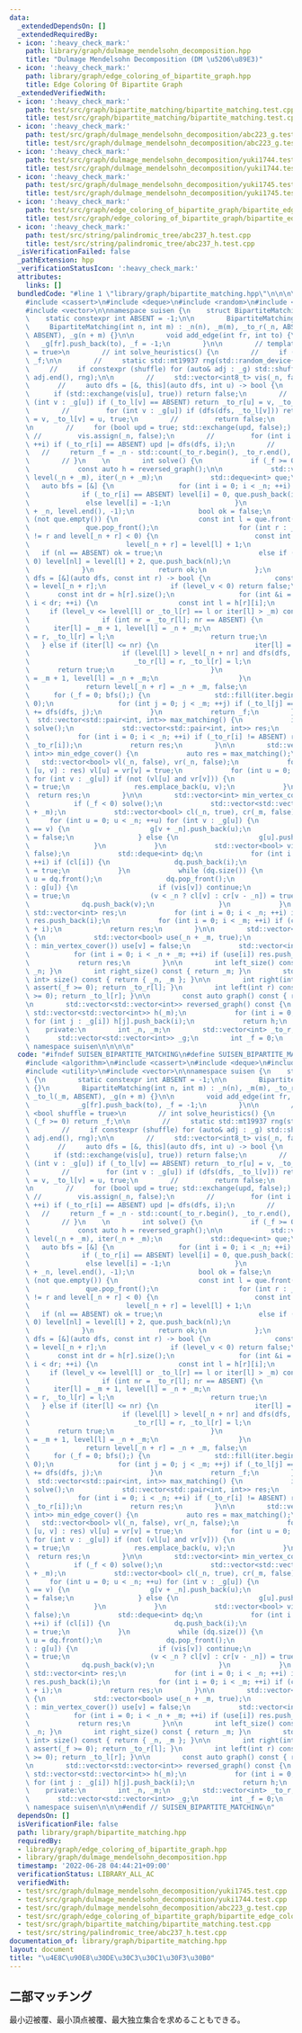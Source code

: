 ```yaml
---
data:
  _extendedDependsOn: []
  _extendedRequiredBy:
  - icon: ':heavy_check_mark:'
    path: library/graph/dulmage_mendelsohn_decomposition.hpp
    title: "Dulmage Mendelsohn Decomposition (DM \u5206\u89E3)"
  - icon: ':heavy_check_mark:'
    path: library/graph/edge_coloring_of_bipartite_graph.hpp
    title: Edge Coloring Of Bipartite Graph
  _extendedVerifiedWith:
  - icon: ':heavy_check_mark:'
    path: test/src/graph/bipartite_matching/bipartite_matching.test.cpp
    title: test/src/graph/bipartite_matching/bipartite_matching.test.cpp
  - icon: ':heavy_check_mark:'
    path: test/src/graph/dulmage_mendelsohn_decomposition/abc223_g.test.cpp
    title: test/src/graph/dulmage_mendelsohn_decomposition/abc223_g.test.cpp
  - icon: ':heavy_check_mark:'
    path: test/src/graph/dulmage_mendelsohn_decomposition/yuki1744.test.cpp
    title: test/src/graph/dulmage_mendelsohn_decomposition/yuki1744.test.cpp
  - icon: ':heavy_check_mark:'
    path: test/src/graph/dulmage_mendelsohn_decomposition/yuki1745.test.cpp
    title: test/src/graph/dulmage_mendelsohn_decomposition/yuki1745.test.cpp
  - icon: ':heavy_check_mark:'
    path: test/src/graph/edge_coloring_of_bipartite_graph/bipartite_edge_coloring.test.cpp
    title: test/src/graph/edge_coloring_of_bipartite_graph/bipartite_edge_coloring.test.cpp
  - icon: ':heavy_check_mark:'
    path: test/src/string/palindromic_tree/abc237_h.test.cpp
    title: test/src/string/palindromic_tree/abc237_h.test.cpp
  _isVerificationFailed: false
  _pathExtension: hpp
  _verificationStatusIcon: ':heavy_check_mark:'
  attributes:
    links: []
  bundledCode: "#line 1 \"library/graph/bipartite_matching.hpp\"\n\n\n\n#include <algorithm>\n\
    #include <cassert>\n#include <deque>\n#include <random>\n#include <utility>\n\
    #include <vector>\n\nnamespace suisen {\n    struct BipartiteMatching {\n    \
    \    static constexpr int ABSENT = -1;\n\n        BipartiteMatching() {}\n   \
    \     BipartiteMatching(int n, int m) : _n(n), _m(m), _to_r(_n, ABSENT), _to_l(_m,\
    \ ABSENT), _g(n + m) {}\n\n        void add_edge(int fr, int to) {\n         \
    \   _g[fr].push_back(to), _f = -1;\n        }\n\n        // template <bool shuffle\
    \ = true>\n        // int solve_heuristics() {\n        //     if (_f >= 0) return\
    \ _f;\n\n        //     static std::mt19937 rng(std::random_device{}());\n   \
    \     //     if constexpr (shuffle) for (auto& adj : _g) std::shuffle(adj.begin(),\
    \ adj.end(), rng);\n\n        //     std::vector<int8_t> vis(_n, false);\n\n \
    \       //     auto dfs = [&, this](auto dfs, int u) -> bool {\n        //   \
    \      if (std::exchange(vis[u], true)) return false;\n        //         for\
    \ (int v : _g[u]) if (_to_l[v] == ABSENT) return _to_r[u] = v, _to_l[v] = u, true;\n\
    \        //         for (int v : _g[u]) if (dfs(dfs, _to_l[v])) return _to_r[u]\
    \ = v, _to_l[v] = u, true;\n        //         return false;\n        //     };\n\
    \n        //     for (bool upd = true; std::exchange(upd, false);) {\n       \
    \ //         vis.assign(_n, false);\n        //         for (int i = 0; i < _n;\
    \ ++i) if (_to_r[i] == ABSENT) upd |= dfs(dfs, i);\n        //     }\n\n     \
    \   //     return _f = _n - std::count(_to_r.begin(), _to_r.end(), ABSENT);\n\
    \        // }\n    \n        int solve() {\n            if (_f >= 0) return _f;\n\
    \            const auto h = reversed_graph();\n\n            std::vector<int>\
    \ level(_n + _m), iter(_n + _m);\n            std::deque<int> que;\n         \
    \   auto bfs = [&] {\n                for (int i = 0; i < _n; ++i) {\n       \
    \             if (_to_r[i] == ABSENT) level[i] = 0, que.push_back(i);\n      \
    \              else level[i] = -1;\n                }\n                std::fill(level.begin()\
    \ + _n, level.end(), -1);\n                bool ok = false;\n                while\
    \ (not que.empty()) {\n                    const int l = que.front();\n      \
    \              que.pop_front();\n                    for (int r : _g[l]) if (_to_r[l]\
    \ != r and level[_n + r] < 0) {\n                        const int nl = _to_l[r];\n\
    \                        level[_n + r] = level[l] + 1;\n                     \
    \   if (nl == ABSENT) ok = true;\n                        else if (level[nl] <\
    \ 0) level[nl] = level[l] + 2, que.push_back(nl);\n                    }\n   \
    \             }\n                return ok;\n            };\n            auto\
    \ dfs = [&](auto dfs, const int r) -> bool {\n                const int level_v\
    \ = level[_n + r];\n                if (level_v < 0) return false;\n         \
    \       const int dr = h[r].size();\n                for (int &i = iter[_n + r];\
    \ i < dr; ++i) {\n                    const int l = h[r][i];\n               \
    \     if (level_v <= level[l] or _to_l[r] == l or iter[l] > _m) continue;\n  \
    \                  if (int nr = _to_r[l]; nr == ABSENT) {\n                  \
    \      iter[l] = _m + 1, level[l] = _n + _m;\n                        _to_r[l]\
    \ = r, _to_l[r] = l;\n                        return true;\n                 \
    \   } else if (iter[l] <= nr) {\n                        iter[l] = nr + 1;\n \
    \                       if (level[l] > level[_n + nr] and dfs(dfs, nr)) {\n  \
    \                          _to_r[l] = r, _to_l[r] = l;\n                     \
    \       return true;\n                        }\n                        iter[l]\
    \ = _m + 1, level[l] = _n + _m;\n                    }\n                }\n  \
    \              return level[_n + r] = _n + _m, false;\n            };\n      \
    \      for (_f = 0; bfs();) {\n                std::fill(iter.begin(), iter.end(),\
    \ 0);\n                for (int j = 0; j < _m; ++j) if (_to_l[j] == ABSENT) _f\
    \ += dfs(dfs, j);\n            }\n            return _f;\n        }\n\n      \
    \  std::vector<std::pair<int, int>> max_matching() {\n            if (_f < 0)\
    \ solve();\n            std::vector<std::pair<int, int>> res;\n            res.reserve(_f);\n\
    \            for (int i = 0; i < _n; ++i) if (_to_r[i] != ABSENT) res.emplace_back(i,\
    \ _to_r[i]);\n            return res;\n        }\n\n        std::vector<std::pair<int,\
    \ int>> min_edge_cover() {\n            auto res = max_matching();\n         \
    \   std::vector<bool> vl(_n, false), vr(_n, false);\n            for (const auto&\
    \ [u, v] : res) vl[u] = vr[v] = true;\n            for (int u = 0; u < _n; ++u)\
    \ for (int v : _g[u]) if (not (vl[u] and vr[v])) {\n                vl[u] = vr[v]\
    \ = true;\n                res.emplace_back(u, v);\n            }\n          \
    \  return res;\n        }\n\n        std::vector<int> min_vertex_cover() {\n \
    \           if (_f < 0) solve();\n            std::vector<std::vector<int>> g(_n\
    \ + _m);\n            std::vector<bool> cl(_n, true), cr(_m, false);\n       \
    \     for (int u = 0; u < _n; ++u) for (int v : _g[u]) {\n                if (_to_r[u]\
    \ == v) {\n                    g[v + _n].push_back(u);\n                    cl[u]\
    \ = false;\n                } else {\n                    g[u].push_back(v + _n);\n\
    \                }\n            }\n            std::vector<bool> vis(_n + _m,\
    \ false);\n            std::deque<int> dq;\n            for (int i = 0; i < _n;\
    \ ++i) if (cl[i]) {\n                dq.push_back(i);\n                vis[i]\
    \ = true;\n            }\n            while (dq.size()) {\n                int\
    \ u = dq.front();\n                dq.pop_front();\n                for (int v\
    \ : g[u]) {\n                    if (vis[v]) continue;\n                    vis[v]\
    \ = true;\n                    (v < _n ? cl[v] : cr[v - _n]) = true;\n       \
    \             dq.push_back(v);\n                }\n            }\n           \
    \ std::vector<int> res;\n            for (int i = 0; i < _n; ++i) if (not cl[i])\
    \ res.push_back(i);\n            for (int i = 0; i < _m; ++i) if (cr[i]) res.push_back(_n\
    \ + i);\n            return res;\n        }\n\n        std::vector<int> max_independent_set()\
    \ {\n            std::vector<bool> use(_n + _m, true);\n            for (int v\
    \ : min_vertex_cover()) use[v] = false;\n            std::vector<int> res;\n \
    \           for (int i = 0; i < _n + _m; ++i) if (use[i]) res.push_back(i);\n\
    \            return res;\n        }\n\n        int left_size() const { return\
    \ _n; }\n        int right_size() const { return _m; }\n        std::pair<int,\
    \ int> size() const { return { _n, _m }; }\n\n        int right(int l) const {\
    \ assert(_f >= 0); return _to_r[l]; }\n        int left(int r) const { assert(_f\
    \ >= 0); return _to_l[r]; }\n\n        const auto graph() const { return _g; }\n\
    \n        std::vector<std::vector<int>> reversed_graph() const {\n           \
    \ std::vector<std::vector<int>> h(_m);\n            for (int i = 0; i < _n; ++i)\
    \ for (int j : _g[i]) h[j].push_back(i);\n            return h;\n        }\n\n\
    \    private:\n        int _n, _m;\n        std::vector<int> _to_r, _to_l;\n \
    \       std::vector<std::vector<int>> _g;\n        int _f = 0;\n    };\n\n} //\
    \ namespace suisen\n\n\n\n"
  code: "#ifndef SUISEN_BIPARTITE_MATCHING\n#define SUISEN_BIPARTITE_MATCHING\n\n\
    #include <algorithm>\n#include <cassert>\n#include <deque>\n#include <random>\n\
    #include <utility>\n#include <vector>\n\nnamespace suisen {\n    struct BipartiteMatching\
    \ {\n        static constexpr int ABSENT = -1;\n\n        BipartiteMatching()\
    \ {}\n        BipartiteMatching(int n, int m) : _n(n), _m(m), _to_r(_n, ABSENT),\
    \ _to_l(_m, ABSENT), _g(n + m) {}\n\n        void add_edge(int fr, int to) {\n\
    \            _g[fr].push_back(to), _f = -1;\n        }\n\n        // template\
    \ <bool shuffle = true>\n        // int solve_heuristics() {\n        //     if\
    \ (_f >= 0) return _f;\n\n        //     static std::mt19937 rng(std::random_device{}());\n\
    \        //     if constexpr (shuffle) for (auto& adj : _g) std::shuffle(adj.begin(),\
    \ adj.end(), rng);\n\n        //     std::vector<int8_t> vis(_n, false);\n\n \
    \       //     auto dfs = [&, this](auto dfs, int u) -> bool {\n        //   \
    \      if (std::exchange(vis[u], true)) return false;\n        //         for\
    \ (int v : _g[u]) if (_to_l[v] == ABSENT) return _to_r[u] = v, _to_l[v] = u, true;\n\
    \        //         for (int v : _g[u]) if (dfs(dfs, _to_l[v])) return _to_r[u]\
    \ = v, _to_l[v] = u, true;\n        //         return false;\n        //     };\n\
    \n        //     for (bool upd = true; std::exchange(upd, false);) {\n       \
    \ //         vis.assign(_n, false);\n        //         for (int i = 0; i < _n;\
    \ ++i) if (_to_r[i] == ABSENT) upd |= dfs(dfs, i);\n        //     }\n\n     \
    \   //     return _f = _n - std::count(_to_r.begin(), _to_r.end(), ABSENT);\n\
    \        // }\n    \n        int solve() {\n            if (_f >= 0) return _f;\n\
    \            const auto h = reversed_graph();\n\n            std::vector<int>\
    \ level(_n + _m), iter(_n + _m);\n            std::deque<int> que;\n         \
    \   auto bfs = [&] {\n                for (int i = 0; i < _n; ++i) {\n       \
    \             if (_to_r[i] == ABSENT) level[i] = 0, que.push_back(i);\n      \
    \              else level[i] = -1;\n                }\n                std::fill(level.begin()\
    \ + _n, level.end(), -1);\n                bool ok = false;\n                while\
    \ (not que.empty()) {\n                    const int l = que.front();\n      \
    \              que.pop_front();\n                    for (int r : _g[l]) if (_to_r[l]\
    \ != r and level[_n + r] < 0) {\n                        const int nl = _to_l[r];\n\
    \                        level[_n + r] = level[l] + 1;\n                     \
    \   if (nl == ABSENT) ok = true;\n                        else if (level[nl] <\
    \ 0) level[nl] = level[l] + 2, que.push_back(nl);\n                    }\n   \
    \             }\n                return ok;\n            };\n            auto\
    \ dfs = [&](auto dfs, const int r) -> bool {\n                const int level_v\
    \ = level[_n + r];\n                if (level_v < 0) return false;\n         \
    \       const int dr = h[r].size();\n                for (int &i = iter[_n + r];\
    \ i < dr; ++i) {\n                    const int l = h[r][i];\n               \
    \     if (level_v <= level[l] or _to_l[r] == l or iter[l] > _m) continue;\n  \
    \                  if (int nr = _to_r[l]; nr == ABSENT) {\n                  \
    \      iter[l] = _m + 1, level[l] = _n + _m;\n                        _to_r[l]\
    \ = r, _to_l[r] = l;\n                        return true;\n                 \
    \   } else if (iter[l] <= nr) {\n                        iter[l] = nr + 1;\n \
    \                       if (level[l] > level[_n + nr] and dfs(dfs, nr)) {\n  \
    \                          _to_r[l] = r, _to_l[r] = l;\n                     \
    \       return true;\n                        }\n                        iter[l]\
    \ = _m + 1, level[l] = _n + _m;\n                    }\n                }\n  \
    \              return level[_n + r] = _n + _m, false;\n            };\n      \
    \      for (_f = 0; bfs();) {\n                std::fill(iter.begin(), iter.end(),\
    \ 0);\n                for (int j = 0; j < _m; ++j) if (_to_l[j] == ABSENT) _f\
    \ += dfs(dfs, j);\n            }\n            return _f;\n        }\n\n      \
    \  std::vector<std::pair<int, int>> max_matching() {\n            if (_f < 0)\
    \ solve();\n            std::vector<std::pair<int, int>> res;\n            res.reserve(_f);\n\
    \            for (int i = 0; i < _n; ++i) if (_to_r[i] != ABSENT) res.emplace_back(i,\
    \ _to_r[i]);\n            return res;\n        }\n\n        std::vector<std::pair<int,\
    \ int>> min_edge_cover() {\n            auto res = max_matching();\n         \
    \   std::vector<bool> vl(_n, false), vr(_n, false);\n            for (const auto&\
    \ [u, v] : res) vl[u] = vr[v] = true;\n            for (int u = 0; u < _n; ++u)\
    \ for (int v : _g[u]) if (not (vl[u] and vr[v])) {\n                vl[u] = vr[v]\
    \ = true;\n                res.emplace_back(u, v);\n            }\n          \
    \  return res;\n        }\n\n        std::vector<int> min_vertex_cover() {\n \
    \           if (_f < 0) solve();\n            std::vector<std::vector<int>> g(_n\
    \ + _m);\n            std::vector<bool> cl(_n, true), cr(_m, false);\n       \
    \     for (int u = 0; u < _n; ++u) for (int v : _g[u]) {\n                if (_to_r[u]\
    \ == v) {\n                    g[v + _n].push_back(u);\n                    cl[u]\
    \ = false;\n                } else {\n                    g[u].push_back(v + _n);\n\
    \                }\n            }\n            std::vector<bool> vis(_n + _m,\
    \ false);\n            std::deque<int> dq;\n            for (int i = 0; i < _n;\
    \ ++i) if (cl[i]) {\n                dq.push_back(i);\n                vis[i]\
    \ = true;\n            }\n            while (dq.size()) {\n                int\
    \ u = dq.front();\n                dq.pop_front();\n                for (int v\
    \ : g[u]) {\n                    if (vis[v]) continue;\n                    vis[v]\
    \ = true;\n                    (v < _n ? cl[v] : cr[v - _n]) = true;\n       \
    \             dq.push_back(v);\n                }\n            }\n           \
    \ std::vector<int> res;\n            for (int i = 0; i < _n; ++i) if (not cl[i])\
    \ res.push_back(i);\n            for (int i = 0; i < _m; ++i) if (cr[i]) res.push_back(_n\
    \ + i);\n            return res;\n        }\n\n        std::vector<int> max_independent_set()\
    \ {\n            std::vector<bool> use(_n + _m, true);\n            for (int v\
    \ : min_vertex_cover()) use[v] = false;\n            std::vector<int> res;\n \
    \           for (int i = 0; i < _n + _m; ++i) if (use[i]) res.push_back(i);\n\
    \            return res;\n        }\n\n        int left_size() const { return\
    \ _n; }\n        int right_size() const { return _m; }\n        std::pair<int,\
    \ int> size() const { return { _n, _m }; }\n\n        int right(int l) const {\
    \ assert(_f >= 0); return _to_r[l]; }\n        int left(int r) const { assert(_f\
    \ >= 0); return _to_l[r]; }\n\n        const auto graph() const { return _g; }\n\
    \n        std::vector<std::vector<int>> reversed_graph() const {\n           \
    \ std::vector<std::vector<int>> h(_m);\n            for (int i = 0; i < _n; ++i)\
    \ for (int j : _g[i]) h[j].push_back(i);\n            return h;\n        }\n\n\
    \    private:\n        int _n, _m;\n        std::vector<int> _to_r, _to_l;\n \
    \       std::vector<std::vector<int>> _g;\n        int _f = 0;\n    };\n\n} //\
    \ namespace suisen\n\n\n#endif // SUISEN_BIPARTITE_MATCHING\n"
  dependsOn: []
  isVerificationFile: false
  path: library/graph/bipartite_matching.hpp
  requiredBy:
  - library/graph/edge_coloring_of_bipartite_graph.hpp
  - library/graph/dulmage_mendelsohn_decomposition.hpp
  timestamp: '2022-06-28 04:44:21+09:00'
  verificationStatus: LIBRARY_ALL_AC
  verifiedWith:
  - test/src/graph/dulmage_mendelsohn_decomposition/yuki1745.test.cpp
  - test/src/graph/dulmage_mendelsohn_decomposition/yuki1744.test.cpp
  - test/src/graph/dulmage_mendelsohn_decomposition/abc223_g.test.cpp
  - test/src/graph/edge_coloring_of_bipartite_graph/bipartite_edge_coloring.test.cpp
  - test/src/graph/bipartite_matching/bipartite_matching.test.cpp
  - test/src/string/palindromic_tree/abc237_h.test.cpp
documentation_of: library/graph/bipartite_matching.hpp
layout: document
title: "\u4E8C\u90E8\u30DE\u30C3\u30C1\u30F3\u30B0"
---
```

## 二部マッチング

最小辺被覆、最小頂点被覆、最大独立集合を求めることもできる。
